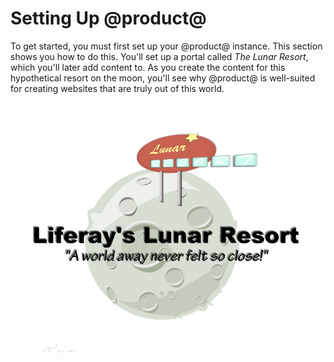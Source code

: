 # Setting Up @product@

To get started, you must first set up your @product@ instance. This section 
shows you how to do this. You'll set up a portal called *The Lunar Resort*, 
which you'll later add content to. As you create the content for this 
hypothetical resort on the moon, you'll see why @product@ is well-suited for 
creating websites that are truly out of this world. 

![Figure 1: Fancy staying at Liferay's Lunar Resort?](../../../images/001-lunar-resort-logo.png)
